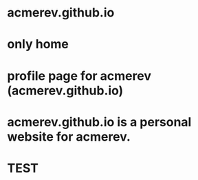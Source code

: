 # acmerev.github.io

# only home

# profile page for acmerev (acmerev.github.io) 

# acmerev.github.io is a personal website for acmerev. 
# TEST 
